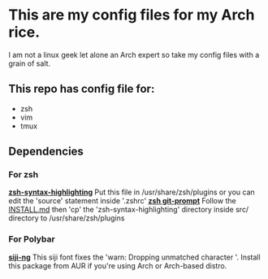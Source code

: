 # This are my config files for my Arch rice. 
I am not a linux geek let alone an Arch expert so take my config files with a grain of salt.

## This repo has config file for:
- zsh
- vim
- tmux

## Dependencies
### For zsh
**[zsh-syntax-highlighting](https://github.com/zsh-users/zsh-syntax-highlighting)**
Put this file in /usr/share/zsh/plugins or you can edit the 'source' statement inside '.zshrc'
**[zsh git-prompt](https://github.com/git/git/blob/master/contrib/completion/git-prompt.sh)**
Follow the [INSTALL.md](https://github.com/zsh-users/zsh-syntax-highlighting/blob/master/INSTALL.md) then 'cp' the 'zsh-syntax-highlighting' directory inside src/ directory to /usr/share/zsh/plugins
### For Polybar
**[siji-ng](https://aur.archlinux.org/packages/siji-ng/)**
This siji font fixes the 'warn: Dropping unmatched character '. Install this package from AUR if you're using Arch or Arch-based distro.

